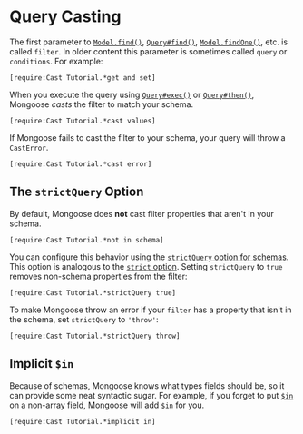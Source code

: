 # Query Casting

The first parameter to [`Model.find()`](../api/model.html#model_Model-find), [`Query#find()`](../api/query.html#query_Query-find), [`Model.findOne()`](../api/model.html#model_Model-findOne), etc. is called `filter`.
In older content this parameter is sometimes called `query` or `conditions`. For example:

```acquit
[require:Cast Tutorial.*get and set]
```

When you execute the query using [`Query#exec()`](../api/query.html#query_Query-exec) or [`Query#then()`](../api/query.html#query_Query-then), Mongoose _casts_ the filter to match your schema.

```acquit
[require:Cast Tutorial.*cast values]
```

If Mongoose fails to cast the filter to your schema, your query will throw a `CastError`.

```acquit
[require:Cast Tutorial.*cast error]
```

The `strictQuery` Option
------------------------

By default, Mongoose does **not** cast filter properties that aren't in your schema.

```acquit
[require:Cast Tutorial.*not in schema]
```

You can configure this behavior using the [`strictQuery` option for schemas](../guide.html#strictQuery). This option is analogous to the [`strict` option](../guide.html#strict). Setting `strictQuery` to `true` removes non-schema properties from the filter:

```acquit
[require:Cast Tutorial.*strictQuery true]
```

To make Mongoose throw an error if your `filter` has a property that isn't in the schema, set `strictQuery` to `'throw'`:

```acquit
[require:Cast Tutorial.*strictQuery throw]
```

Implicit `$in`
--------------

Because of schemas, Mongoose knows what types fields should be, so it can provide some neat syntactic sugar. For example, if you forget to put [`$in`](https://www.mongodb.com/docs/manual/reference/operator/query/in/) on a non-array field, Mongoose will add `$in` for you.

```acquit
[require:Cast Tutorial.*implicit in]
```
